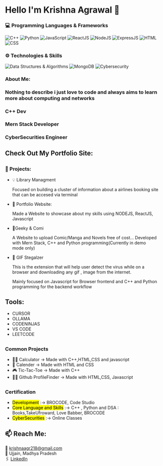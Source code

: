 # Hello I'm Krishna Agrawal 👋
### 💻 Programming Languages & Frameworks 
 ![C++](https://img.shields.io/badge/C++-00599C?style=for-the-badge&logo=c%2B%2B&logoColor=white)
 ![Python](https://img.shields.io/badge/Python-3776AB?style=for-the-badge&logo=python&logoColor=white)
 ![JavaScript](https://img.shields.io/badge/JavaScript-F7DF1E?style=for-the-badge&logo=javascript&logoColor=black)
 ![ReactJS](https://img.shields.io/badge/React-61DAFB?style=for-the-badge&logo=react&logoColor=black)
 ![NodeJS](https://img.shields.io/badge/Node.js-339933?style=for-the-badge&logo=node.js&logoColor=white)
 ![ExpressJS](https://img.shields.io/badge/Express.js-000000?style=for-the-badge&logo=express&logoColor=white)
 ![HTML](https://img.shields.io/badge/HTML5-E34F26?style=for-the-badge&logo=html5&logoColor=white)
![CSS](https://img.shields.io/badge/CSS3-1572B6?style=for-the-badge&logo=css3&logoColor=white)
### ⚙️ Technologies & Skills

 ![Data Structures & Algorithms](https://img.shields.io/badge/DSA-informational?style=for-the-badge&labelColor=333333&color=a434b9)
 ![MongoDB](https://img.shields.io/badge/MongoDB-47A248?style=for-the-badge&logo=mongodb&logoColor=white)
 ![Cybersecurity](https://img.shields.io/badge/Cybersecurity-black?style=for-the-badge&logo=github-actions&logoColor=white)


### About Me:
### Nothing to describe i just love to code and always aims to learn more about computing and networks

### C++ Dev
### Mern Stack Developer
### CyberSecurities Engineer
##

## Check Out My Portfolio Site:
##

### 🚀 Projects:
- 💡 Library Managment
  
   Focused on building a cluster of information about a airlines booking site that can be accesed via terminal
  
- 🎈 Portfolio Website:

  Made a Website to showcase about my skills using NODEJS, ReactJS, Javascript 

- 🏪Geeky & Comi

  A Website to upload Comic/Manga and Novels free of cost... Developed with Mern Stack, C++ and Python programming(Currently in demo mode only)
    
- 🎡 GIF Stegalzer

  This is the extension that will help user detect the virus while on a browser and downloading any gif , image from the internet.

  Mainly focused on Javascript for Browser frontend and C++ and Python programming for the backend workflow 
##

## Tools:
- CURSOR
- OLLAMA
- CODENINJAS
- VS CODE
- LEETCODE
##

### Common Projects
- 👩‍🏫 Calculator -> Made with C++,HTML,CSS and javascript
- 📆 Calender -> Made with HTML and CSS
- 🎮 Tic-Tac-Toe -> Made with C++
- 😶‍🌫️ Github ProfileFinder -> Made with HTML,CSS, Javascript
##

### Certification
- <mark>Development</mark> :->  BROCODE, Code Studio
- <mark>Core Language and Skills</mark> :-> C++ , Python and DSA : Books,TakeUfroward, Love Babber, BROCODE
- <mark>CyberSecurities</mark> :-> Online Classes
##

## 📫 Reach Me:
📧 krishnaagr218@gmail.com  
📍 Ujjain, Madhya Pradesh  
🖇️ [LinkedIn](https://www.linkedin.com/in/krishna-agrawal10/)
##
